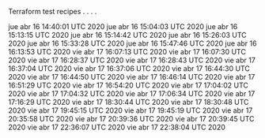 Terraform test recipes
.
.
.
.














jue abr 16 14:40:01 UTC 2020
jue abr 16 15:04:03 UTC 2020
jue abr 16 15:13:15 UTC 2020
jue abr 16 15:14:42 UTC 2020
jue abr 16 15:26:03 UTC 2020
jue abr 16 15:33:28 UTC 2020
jue abr 16 15:47:46 UTC 2020
jue abr 16 16:13:53 UTC 2020
vie abr 17 16:07:13 UTC 2020
vie abr 17 16:07:30 UTC 2020
vie abr 17 16:28:37 UTC 2020
vie abr 17 16:28:43 UTC 2020
vie abr 17 16:37:04 UTC 2020
vie abr 17 16:37:06 UTC 2020
vie abr 17 16:44:30 UTC 2020
vie abr 17 16:44:50 UTC 2020
vie abr 17 16:46:14 UTC 2020
vie abr 17 16:51:29 UTC 2020
vie abr 17 16:54:20 UTC 2020
vie abr 17 17:04:02 UTC 2020
vie abr 17 17:04:32 UTC 2020
vie abr 17 17:06:34 UTC 2020
vie abr 17 17:16:29 UTC 2020
vie abr 17 18:30:44 UTC 2020
vie abr 17 18:30:48 UTC 2020
vie abr 17 19:45:15 UTC 2020
vie abr 17 19:45:19 UTC 2020
vie abr 17 20:35:58 UTC 2020
vie abr 17 20:39:36 UTC 2020
vie abr 17 20:39:45 UTC 2020
vie abr 17 22:36:07 UTC 2020
vie abr 17 22:38:04 UTC 2020
